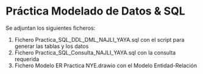 # Práctica Modelado de Datos & SQL

Se adjuntan los siguientes ficheros:

1. Fichero Practica_SQL_DDL_DML_NAJLI_YAYA.sql con el script para generar las tablas y los datos
2. Fichero Practica_SQL_Consulta_NAJLI_YAYA.sql con la consulta requerida
3. Fichero Modelo ER Practica NYE.drawio con el Modelo Entidad-Relación